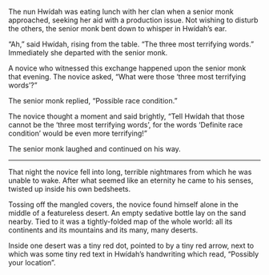 The nun Hwídah was eating lunch with her clan when a senior monk approached, seeking her aid with a production issue. Not wishing to disturb the others, the senior monk bent down to whisper in Hwídah’s ear.

“Ah,” said Hwídah, rising from the table. “The three most terrifying words.” Immediately she departed with the senior monk.

A novice who witnessed this exchange happened upon the senior monk that evening.  The novice asked, “What were those ‘three most terrifying words’?”

The senior monk replied, “Possible race condition.”

The novice thought a moment and said brightly, “Tell Hwídah that those cannot be the ‘three most terrifying words’, for the words ‘Definite race condition’ would be even more terrifying!”

The senior monk laughed and continued on his way.

----------

That night the novice fell into long, terrible nightmares from which he was unable to wake.  After what seemed like an eternity he came to his senses, twisted up inside his own bedsheets.

Tossing off the mangled covers, the novice found himself alone in the middle of a featureless desert. An empty sedative bottle lay on the sand nearby. Tied to it was a tightly-folded map of the whole world: all its continents and its mountains and its many, many deserts.

Inside one desert was a tiny red dot, pointed to by a tiny red arrow, next to which was some tiny red text in Hwídah’s handwriting which read, “Possibly your location”. 
